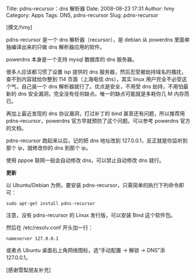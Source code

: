 Title: pdns-recursor：dns 解析器
Date: 2008-08-23 17:31
Author: hmy
Category: Apps
Tags: DNS, pdns-recursor
Slug: pdns-recursor

[撰文/hmy]

pdns-recursor 是一个 dns 解析器（recursor），是 debian 从 powerdns
里面单独编译出来的只做 dns 解析器应用的软件。

powerdns 本身是一个支持 mysql 数据库的 dns 服务器。

很多人应该都习惯了设置 isp 提供的 dns
服务器，然后忍受被劫持域名的搔扰，查不到内容就给你整到 114
页面（上海电信 dns），其实 linux 用户完全不必受这个气，自己装一个 dns
解析器就行了。优点是安全，不用受 dns 劫持，不用怕最新的 dns
安全漏洞，完全没有任何缺点。唯一的缺点可能就是多耗你几 M 内存而已。

再加上最近发现的 dns 协议漏洞，打过补丁的 bind 甚至还有问题，所以推荐用
pdns-recursor，powerdns 官方早就预防了这个问题。可以参考 powerdns
官方的文档。

pdns-recursor 跑起来以后，记的把 dns 地址改到
127.0.0.1，反正就是你监听到那个 ip，就修改你的 dns 到那个 ip。

使用 pppoe 联网一般会自动修改 dns，可以禁止自动修改 dns 就行。

**更新**

以 Ubuntu/Debian 为例，要安装
pdns-recursor，只需简单的执行下列命令即可：

`sudo apt-get install pdns-recursor`

注意，没有 pdns-recursor 的 Linux 发行版，可以安装 Bind 这个软件包。

然后在 /etc/resolv.conf 开头加一行：

`nameserver 127.0.0.1`

或者点 Ubuntu 桌面右上角网络图标，选“手动配置 → 解锁 → DNS”添
127.0.0.1。

[感谢雪梨朋友补充]

